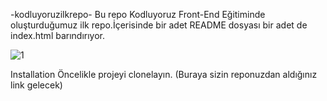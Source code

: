 -kodluyoruzilkrepo-
Bu repo Kodluyoruz Front-End Eğitiminde oluşturduğumuz ilk repo.İçerisinde bir adet README dosyası bir adet de index.html barındırıyor.

![1](https://user-images.githubusercontent.com/70485246/150645688-0ceb9107-9ba7-4a97-b230-39111cbf1545.jpg)

Installation
Öncelikle projeyi clonelayın. (Buraya sizin reponuzdan aldığınız link gelecek)
